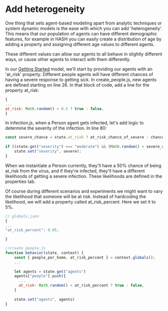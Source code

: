 # Add heterogeneity

One thing that sets agent-based modeling apart from analytic techniques or system dynamic models is the ease with which you can add 'heterogeneity'. This means that our population of agents can have different demographic features, for example in HASH you can easily create a distribution of age by adding a property and assigning different age values to different agents.

These different values can allow our agents to all behave in slightly different ways, or cause other agents to interact with them differently.

In our [Getting Started](https://hash.ai/index/5e86c068eb2a710a4a2fe11e/getting-started-base) model, we'll start by providing our agents with an 'at\_risk' property. Different people agents will have different chances of having a severe response to getting sick. In create\_people.js, new agents are defined starting on line 26. In that block of code, add a line for the property at\_risk: 

```javascript
{
...
at_risk: Math.random() < 0.5 ? true : false,
}
```

In infection.js, when a Person agent gets infected, let's add logic to determine the severity of the infection. In line 80:

```javascript
const severe_chance = state.at_risk ? at_risk_chance_of_severe : chance_of_severe;
 
if ((state.get("severity") === "moderate") && (Math.random() < severe_chance)) {
    state.set("severity", severe);
}
```

When we instantiate a Person currently, they'll have a 50% chance of being at\_risk from the virus, and if they're infected, they'll have a different likelihoods of getting a severe infection. These likelihoods are defined in the properties tab.

Of course during different scenarios and experiments we might want to vary the likelihood that someone will be at risk. Instead of hardcoding the likelihood, we will add a property called at\_risk\_percent. Here we set it to 5%.

```javascript
// globals.json
{
...
"at_risk_percent": 0.05,

}
```

```javascript
//create_people.js
function behavior(state, context) {
    const { people_per_home, at_risk_percent } = context.globals();
    ...
    
    let agents = state.get("agents")
    agents["people"].push({
      ...
      at_risk: Math.random() < at_risk_percent ? true : false,
    }
    
    state.set("agents", agents)
}
```

